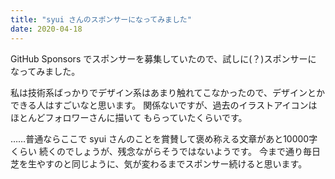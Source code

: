 ```yaml
---
title: "syui さんのスポンサーになってみました"
date: 2020-04-18
---
```


GitHub Sponsors でスポンサーを募集していたので、試しに(？)スポンサーに
なってみました。

私は技術系ばっかりでデザイン系はあまり触れてこなかったので、デザインとか
できる人はすごいなと思います。
関係ないですが、過去のイラストアイコンはほとんどフォロワーさんに描いて
もらっていたくらいです。

……普通ならここで syui さんのことを賞賛して褒め称える文章があと10000字くらい
続くのでしょうが、残念ながらそうではないようです。
今まで通り毎日芝を生やすのと同じように、気が変わるまでスポンサー続けると思います。

